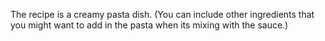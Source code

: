 The recipe is a creamy pasta dish. (You can include other ingredients that you might want to add in the pasta when its mixing with the sauce.)